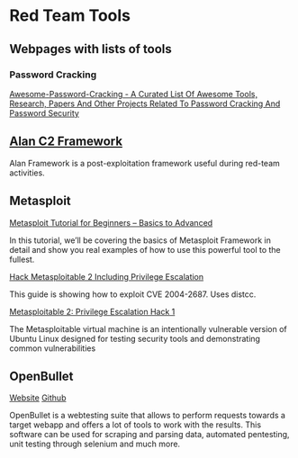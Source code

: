 # Red Team Tools

## Webpages with lists of tools

### Password Cracking

[Awesome-Password-Cracking - A Curated List Of Awesome Tools, Research, Papers And Other Projects Related To Password Cracking And Password Security](https://www.kitploit.com/2022/08/awesome-password-cracking-curated-list.html)


## [Alan C2 Framework](https://github.com/enkomio/AlanFramework)

Alan Framework is a post-exploitation framework useful during red-team activities.


## Metasploit

[Metasploit Tutorial for Beginners – Basics to Advanced](https://nooblinux.com/metasploit-tutorial/)

In this tutorial, we’ll be covering the basics of Metasploit Framework in detail and show you real examples of how to use this powerful tool to the fullest.

[Hack Metasploitable 2 Including Privilege Escalation](https://null-byte.wonderhowto.com/how-to/hack-metasploitable-2-including-privilege-escalation-0170603/)

This guide is showing how to exploit CVE 2004-2687. Uses distcc.

[Metasploitable 2: Privilege Escalation Hack 1](http://linux-hacking-guide.blogspot.com/2015/05/metasploitable-2-privilege-escalation.html)

The Metasploitable virtual machine is an intentionally vulnerable version of Ubuntu Linux designed for testing security tools and demonstrating common vulnerabilities


## OpenBullet

[Website](https://openbullet.github.io/ob1/index.html) [Github](https://github.com/openbullet/openbullet)

OpenBullet is a webtesting suite that allows to perform requests towards a target webapp and offers a lot of tools to work with the results. This software can be used for scraping and parsing data, automated pentesting, unit testing through selenium and much more.

